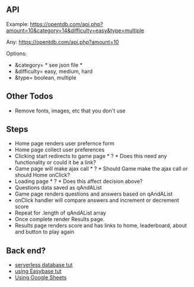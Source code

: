 ## API

Example:
https://opentdb.com/api.php?amount=10&category=14&difficulty=easy&type=multiple

Any:
https://opentdb.com/api.php?amount=10

Options:
- &category= * see json file *
- &difficulty= easy, medium, hard
- &type= boolean, multiple


## Other Todos
- Remove fonts, images, etc that you don't use

## Steps
- Home page renders user prefernce form
- Home page collect user preferences
- Clicking start redirects to game page * ? * Does this need any functionality or could it be a link?
- Game page will make ajax call * ? * Should Game make the ajax call or should Home onClick?
- Loading page * ? * Does this affect decision above?
- Questions data saved as qAndAList
- Game page renders questions and answers based on qAndAList
- onClick handler will compare answers and increment or decrement score
- Repeat for .length of qAndAList array
- Once complete render Results page.
- Results page renders score and has links to home, leaderboard, about and button to play again

## Back end?
- [serverless database tut](https://www.freecodecamp.org/news/how-to-add-a-serverless-database-to-react-projects-and-web-apps/)
- [using Easybase tut](https://easybase.io/react-database-app-tutorial/)
- [Using Google Sheets]()
